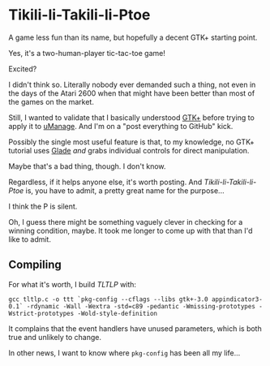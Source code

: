 Tikili-li-Takili-li-Ptoe
========================

A game less fun than its name, but hopefully a decent GTK+ starting point.

Yes, it's a two-human-player tic-tac-toe game!

Excited?

I didn't think so.  Literally nobody ever demanded such a thing, not even in the days of the Atari 2600 when that might have been better than most of the games on the market.

Still, I wanted to validate that I basically understood [GTK+](http://www.gtk.org/) before trying to apply it to [uManage](https://github.com/jcolag/uManage).  And I'm on a "post everything to GitHub" kick.

Possibly the single most useful feature is that, to my knowledge, no GTK+ tutorial uses [Glade](https://glade.gnome.org/) _and_ grabs individual controls for direct manipulation.

Maybe that's a bad thing, though.  I don't know.

Regardless, if it helps anyone else, it's worth posting.  And _Tikili-li-Takili-li-Ptoe_ is, you have to admit, a pretty great name for the purpose...

I think the P is silent.

Oh, I guess there might be something vaguely clever in checking for a winning condition, maybe.  It took me longer to come up with that than I'd like to admit.

Compiling
---------

For what it's worth, I build _TLTLP_ with:

    gcc tltlp.c -o ttt `pkg-config --cflags --libs gtk+-3.0 appindicator3-0.1` -rdynamic -Wall -Wextra -std=c89 -pedantic -Wmissing-prototypes -Wstrict-prototypes -Wold-style-definition

It complains that the event handlers have unused parameters, which is both true and unlikely to change.

In other news, I want to know where `pkg-config` has been all my life...

